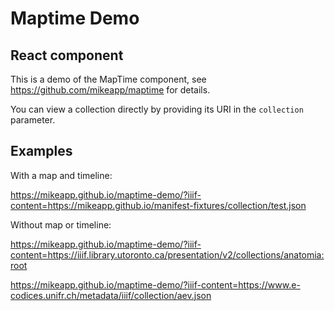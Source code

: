 # Maptime Demo

## React component

This is a demo of the MapTime component, see https://github.com/mikeapp/maptime for details. 

You can view a collection directly by providing its URI in the `collection` parameter.

## Examples

With a map and timeline:

https://mikeapp.github.io/maptime-demo/?iiif-content=https://mikeapp.github.io/manifest-fixtures/collection/test.json

Without map or timeline:

https://mikeapp.github.io/maptime-demo/?iiif-content=https://iiif.library.utoronto.ca/presentation/v2/collections/anatomia:root

https://mikeapp.github.io/maptime-demo/?iiif-content=https://www.e-codices.unifr.ch/metadata/iiif/collection/aev.json